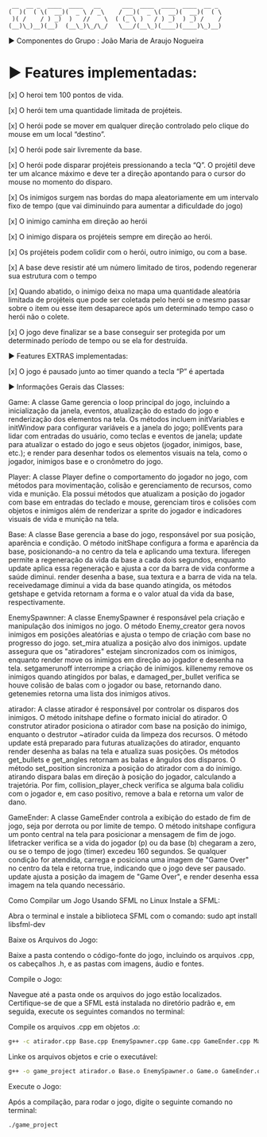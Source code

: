 ```
 __  __ _  ____  ____   __      ___  ____  ____  ____  __ _ 
(  )(  ( \(  __)(  _ \ / _\    / __)(  _ \(  __)(  __)(  ( \
 )( /    / ) _)  )   //    \  ( (_ \ )   / ) _)  ) _) /    /
(__)\_)__)(__)  (__\_)\_/\_/   \___/(__\_)(____)(____)\_)__)
```
► Componentes do Grupo : João Maria de Araujo Nogueira

# ► Features implementadas:
 [x] O heroi tem 100 pontos de vida.
 
 [x] O herói tem uma quantidade limitada de projéteis.
 
 [x] O herói pode se mover em qualquer direção controlado pelo clique do mouse em um local “destino”.
 
 [x] O herói pode sair livremente da base.
 
 [x] O herói pode disparar projéteis pressionando a tecla “Q”. O projétil deve ter um alcance máximo e deve ter a direção apontando para o cursor do mouse no momento do disparo.
 
 [x] Os inimigos surgem nas bordas do mapa aleatoriamente em um intervalo fixo de tempo (que vai diminuindo para aumentar a dificuldade do jogo)
 
 [x] O inimigo caminha em direção ao herói
 
 [x] O inimigo dispara os projéteis sempre em direção ao herói.
 
 [x] Os projéteis podem colidir com o herói, outro inimigo, ou com a base.
 
 [x] A base deve resistir até um número limitado de tiros, podendo regenerar sua estrutura com o tempo
 
 [x] Quando abatido, o inimigo deixa no mapa uma quantidade aleatória limitada de projéteis que pode ser coletada pelo herói se o mesmo passar sobre o item ou esse item desaparece após um determinado tempo caso o herói não o colete.
 
 [x] O jogo deve finalizar se a base conseguir ser protegida por um determinado período de tempo ou se ela for destruída.

► Features EXTRAS implementadas:

 [x] O jogo é pausado junto ao timer quando a tecla “P” é apertada



► Informações Gerais das Classes:

Game:
  A classe Game gerencia o loop principal do jogo, incluindo a inicialização da janela, eventos, atualização do estado do jogo e renderização dos elementos na tela. 
  Os métodos incluem initVariables e initWindow para configurar variáveis e a janela do jogo; pollEvents para lidar com entradas do usuário, como teclas e eventos de janela;
  update para atualizar o estado do jogo e seus objetos (jogador, inimigos, base, etc.); e render para desenhar todos os elementos visuais na tela, como o jogador, inimigos
  base e o cronômetro do jogo.


Player:
  A classe Player define o comportamento do jogador no jogo, com métodos para movimentação, colisão e gerenciamento de recursos, como vida e munição.
  Ela possui métodos que atualizam a posição do jogador com base em entradas do teclado e mouse, gerenciam tiros e colisões com objetos e inimigos
  além de renderizar a sprite do jogador e indicadores visuais de vida e munição na tela.


Base:
  A classe Base gerencia a base do jogo, responsável por sua posição, aparência e condição. O método initShape configura a forma e aparência da base, posicionando-a 
  no centro da tela e aplicando uma textura. liferegen permite a regeneração da vida da base a cada dois segundos, enquanto update aplica essa regeneração e ajusta
  a cor da barra de vida conforme a saúde diminui. render desenha a base, sua textura e a barra de vida na tela. receivedamage diminui a vida da base quando atingida,
  os métodos getshape e getvida retornam a forma e o valor atual da vida da base, respectivamente.


EnemySpawnner:
  A classe EnemySpawner é responsável pela criação e manipulação dos inimigos no jogo. O método Enemy_creator gera novos inimigos em posições aleatórias e ajusta 
  o tempo de criação com base no progresso do jogo. set_mira atualiza a posição alvo dos inimigos. update assegura que os "atiradores" estejam sincronizados com 
  os inimigos, enquanto render move os inimigos em direção ao jogador e desenha na tela. setgamerunoff interrompe a criação de inimigos. killenemy remove os inimigos 
  quando atingidos por balas, e damaged_per_bullet verifica se houve colisão de balas com o jogador ou base, retornando dano. getenemies retorna uma lista dos inimigos ativos.


atirador:
  A classe atirador é responsável por controlar os disparos dos inimigos. O método initshape define o formato inicial do atirador. O construtor atirador posiciona o atirador
  com base na posição do inimigo, enquanto o destrutor ~atirador cuida da limpeza dos recursos. O método update está preparado para futuras atualizações do atirador, enquanto
  render desenha as balas na tela e atualiza suas posições. Os métodos get_bullets e get_angles retornam as balas e ângulos dos disparos. O método set_position sincroniza a 
  posição do atirador com a do inimigo. atirando dispara balas em direção à posição do jogador, calculando a trajetória. Por fim, collision_player_check verifica se alguma 
  bala colidiu com o jogador e, em caso positivo, remove a bala e retorna um valor de dano.


GameEnder:
  A classe GameEnder controla a exibição do estado de fim de jogo, seja por derrota ou por limite de tempo. O método initshape configura um ponto central na tela para posicionar 
  a mensagem de fim de jogo. lifetracker verifica se a vida do jogador (p) ou da base (b) chegaram a zero, ou se o tempo de jogo (timer) excedeu 160 segundos. Se qualquer condição
  for atendida, carrega e posiciona uma imagem de "Game Over" no centro da tela e retorna true, indicando que o jogo deve ser pausado. update ajusta a posição da imagem de 
  "Game Over", e render desenha essa imagem na tela quando necessário.



Como Compilar um Jogo Usando SFML no Linux
Instale a SFML:

Abra o terminal e instale a biblioteca SFML com o comando: sudo apt install libsfml-dev


Baixe os Arquivos do Jogo:


Baixe a pasta contendo o código-fonte do jogo, incluindo os arquivos .cpp, os cabeçalhos .h, e as pastas com imagens, áudio e fontes.


Compile o Jogo:


Navegue até a pasta onde os arquivos do jogo estão localizados. Certifique-se de que a SFML está instalada no diretório padrão e, em seguida, execute os seguintes comandos no terminal:


Compile os arquivos .cpp em objetos .o: 
```bash
g++ -c atirador.cpp Base.cpp EnemySpawner.cpp Game.cpp GameEnder.cpp Main.cpp Player.cpp
```

Linke os arquivos objetos e crie o executável: 
```bash
g++ -o game_project atirador.o Base.o EnemySpawner.o Game.o GameEnder.o Main.o Player.o -lsfml-graphics -lsfml-window -lsfml-system -lsfml-audio -lsfml-network
```

Execute o Jogo:


Após a compilação, para rodar o jogo, digite o seguinte comando no terminal:
```bash
./game_project
```

